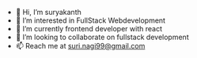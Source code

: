 - 👋 Hi, I’m suryakanth
- 👀 I’m interested in FullStack Webdevelopment
- 🌱 I’m currently frontend developer with react
- 💞️ I’m looking to collaborate on fullstack development
- 📫 Reach me at suri.nagi99@gmail.com


<!---
suryakanth-99/suryakanth-99 is a ✨ special ✨ repository because its `README.md` (this file) appears on your GitHub profile.
You can click the Preview link to take a look at your changes.
--->
